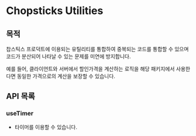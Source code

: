 # Chopsticks Utilities

## 목적

찹스틱스 프로덕트에 이용되는 유틸리티를 통합하여 중복되는 코드를 통합할 수 있으며 코드가 분산되어 나타날 수 있는 문제를 미연에 방지합니다.

예를 들어, 클라이언트와 서버에서 할인가격을 계산하는 로직을 해당 패키지에서 사용한다면 동일한 가격으로의 계산을 보장할 수 있습니다.

## API 목록

### useTimer

- 타이머를 이용할 수 있습니다.
